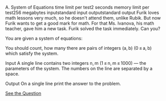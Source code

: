 A. System of Equations
time limit per test2 seconds
memory limit per test256 megabytes
inputstandard input
outputstandard output
Furik loves math lessons very much, so he doesn't attend them, unlike Rubik. But now Furik wants to get a good mark for math. For that Ms. Ivanova, his math teacher, gave him a new task. Furik solved the task immediately. Can you?

You are given a system of equations:


You should count, how many there are pairs of integers (a, b) (0 ≤ a, b) which satisfy the system.

Input
A single line contains two integers n, m (1 ≤ n, m ≤ 1000) — the parameters of the system. The numbers on the line are separated by a space.

Output
On a single line print the answer to the problem.

[See the Question](https://codeforces.com/problemset/problem/214/A)